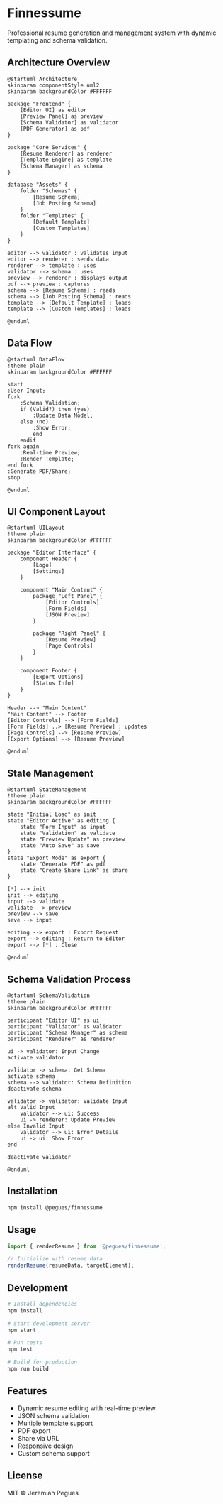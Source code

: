 # Finnessume

Professional resume generation and management system with dynamic templating and schema validation.

## Architecture Overview

```plantuml
@startuml Architecture
skinparam componentStyle uml2
skinparam backgroundColor #FFFFFF

package "Frontend" {
    [Editor UI] as editor
    [Preview Panel] as preview
    [Schema Validator] as validator
    [PDF Generator] as pdf
}

package "Core Services" {
    [Resume Renderer] as renderer
    [Template Engine] as template
    [Schema Manager] as schema
}

database "Assets" {
    folder "Schemas" {
        [Resume Schema]
        [Job Posting Schema]
    }
    folder "Templates" {
        [Default Template]
        [Custom Templates]
    }
}

editor --> validator : validates input
editor --> renderer : sends data
renderer --> template : uses
validator --> schema : uses
preview --> renderer : displays output
pdf --> preview : captures
schema --> [Resume Schema] : reads
schema --> [Job Posting Schema] : reads
template --> [Default Template] : loads
template --> [Custom Templates] : loads

@enduml
```

## Data Flow

```plantuml
@startuml DataFlow
!theme plain
skinparam backgroundColor #FFFFFF

start
:User Input;
fork
    :Schema Validation;
    if (Valid?) then (yes)
        :Update Data Model;
    else (no)
        :Show Error;
        end
    endif
fork again
    :Real-time Preview;
    :Render Template;
end fork
:Generate PDF/Share;
stop

@enduml
```

## UI Component Layout

```plantuml
@startuml UILayout
!theme plain
skinparam backgroundColor #FFFFFF

package "Editor Interface" {
    component Header {
        [Logo]
        [Settings]
    }
    
    component "Main Content" {
        package "Left Panel" {
            [Editor Controls]
            [Form Fields]
            [JSON Preview]
        }
        
        package "Right Panel" {
            [Resume Preview]
            [Page Controls]
        }
    }
    
    component Footer {
        [Export Options]
        [Status Info]
    }
}

Header --> "Main Content"
"Main Content" --> Footer
[Editor Controls] --> [Form Fields]
[Form Fields] ..> [Resume Preview] : updates
[Page Controls] --> [Resume Preview]
[Export Options] --> [Resume Preview]

@enduml
```

## State Management

```plantuml
@startuml StateManagement
!theme plain
skinparam backgroundColor #FFFFFF

state "Initial Load" as init
state "Editor Active" as editing {
    state "Form Input" as input
    state "Validation" as validate
    state "Preview Update" as preview
    state "Auto Save" as save
}
state "Export Mode" as export {
    state "Generate PDF" as pdf
    state "Create Share Link" as share
}

[*] --> init
init --> editing
input --> validate
validate --> preview
preview --> save
save --> input

editing --> export : Export Request
export --> editing : Return to Editor
export --> [*] : Close

@enduml
```

## Schema Validation Process

```plantuml
@startuml SchemaValidation
!theme plain
skinparam backgroundColor #FFFFFF

participant "Editor UI" as ui
participant "Validator" as validator
participant "Schema Manager" as schema
participant "Renderer" as renderer

ui -> validator: Input Change
activate validator

validator -> schema: Get Schema
activate schema
schema --> validator: Schema Definition
deactivate schema

validator -> validator: Validate Input
alt Valid Input
    validator --> ui: Success
    ui -> renderer: Update Preview
else Invalid Input
    validator --> ui: Error Details
    ui -> ui: Show Error
end

deactivate validator

@enduml
```

## Installation

```bash
npm install @pegues/finnessume
```

## Usage

```javascript
import { renderResume } from '@pegues/finnessume';

// Initialize with resume data
renderResume(resumeData, targetElement);
```

## Development

```bash
# Install dependencies
npm install

# Start development server
npm start

# Run tests
npm test

# Build for production
npm run build
```

## Features

- Dynamic resume editing with real-time preview
- JSON schema validation
- Multiple template support
- PDF export
- Share via URL
- Responsive design
- Custom schema support

## License

MIT © Jeremiah Pegues
